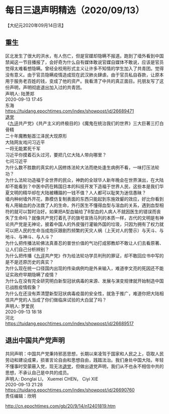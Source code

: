 # 每日三退声明精选（2020/09/13）
  
  
【大纪元2020年09月14日讯】  
## 重生  
区北发生了很大的洪水，有人伤亡，但是官媒却隐瞒不报道。跑到了墙外看到中国禁闻这一节目播报了，会好奇为什么自有媒体敢说官媒自媒体不敢说，应该是官员觉得太难看想隐瞒。曾经全校用形式主义让许多不知情的学生加入了共青团。觉得没有意义。由于官员隐瞒疫情造成现在武汉肺炎肆虐。由于官员私自吞款，让原本用于服务老百姓的钱，变成了他的资产。我看清了中共的真正面目。托朋友写了这份声明，声明彻底退出加入过的共青团。  
声明人: 陆萧郑  
2020-09-13 17:45  
东海  
https://tuidang.epochtimes.com/index/showpost/id/26689471  
<a href="http://cn.epochtimes.com/gb/tag/%E9%80%80%E5%85%9A.html">退党</a>  
《<a href="http://cn.epochtimes.com/gb/tag/%E4%B9%9D%E8%AF%84.html">九评</a>共产党》《共产主义的终极目的》《魔鬼在统治我们的世界》三大巨著三打白骨精  
二十年魔教魁首江泽民大现原形  
大陆网友戏问习近平  
一将无能累死千军  
习近平你摸着石头过河，要把几亿大陆人带向哪里？  
七问习近平  
为什么数不胜数的真实的人因修炼法轮大法而绝处逢生病例不看，一味打压法轮功？  
为什么法轮功造福于全世界的民众，神韵的全球华人新年晚会在世界演出，在大陆却不能看到？中医中药在韩国日本的科技开发下造福于世界人民，这些本是我们华夏文明的精华却在大陆被糟蹋的一钱不值？人人都可以耻笑为迷信愚昧？  
墙内种树墙外开花，靠模仿复制表面的东西只能起到东施效颦的效应，好比你看到有人用输血的办法救了人的生命，外行医生不懂得血型与溶血的关系，遇到血型相符的就可以暂时治好。如果把A型血输给了B型血的人病人不就因医生的错误而丧失了生命吗？就像共产党打着孔子的旗号宣扬马列的本质一样，古代的文明是有神论共产党是无神论，披着中国人的外皮强行灌输外国的垃圾，只因为拥有了权力就可以把人民的生命当成炮灰跟剧烈频繁的天灾人祸（上天对人的警示）与天斗、与地斗、与神斗、与人斗？  
为什么把传播法轮佛法真善忍的普世价值的气功打成邪教却不敢让人们去看原著、让人们自己分析辨别？  
为什么把传播《<a href="http://cn.epochtimes.com/gb/tag/%E4%B9%9D%E8%AF%84.html">九评</a>共产党》作为给法轮功学员判刑的罪证，却不敢回应书中写的是不是还原历史的真实？  
为什么现在统一口径国内出现的传染病例均是外来输入，难道李文亮的死因还不能证实政府早期隐瞒了疫情？  
为什么在没有完全研究明白新型冠状病毒的来源、发展与演变规律就开始制造中国已战胜疫情假象？  
为什么在还没有弄清楚新型冠状病毒疫苗的安全性，就急于推广，难道你把大陆相信共产党的人当成了你们做临床试验的大白鼠了吗？  
声明人: 罗爱民  
2020-09-13 18:18  
河北  
https://tuidang.epochtimes.com/index/showpost/id/26689517  
## 退出中国共产党声明  
共同声明：中国共产党秉持邪恶思想，长期以来凌驾于国家和人民之上，窃取人民劳动和建设成果，损害言论自由和思想自由，践踏法治。我们身处中国大陆，年轻不懂事时受蒙蔽入党，现无法<a href="http://cn.epochtimes.com/gb/tag/%E9%80%80%E5%85%9A.html">退党</a>，但做出退党声明，我们从不也永不相信中共的思想，不承认自己是中共的成员。  
声明人: Donglai LI， Xuemei CHEN， Ciyi XIE  
2020-09-13 21:28  
https://tuidang.epochtimes.com/index/showpost/id/26690760  
责任编辑：欣明  
  
  
  
http://cn.epochtimes.com/gb/20/9/14/n12401819.htm
